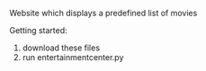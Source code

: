 Website which displays a predefined list of movies

Getting started:
1. download these files
2. run entertainmentcenter.py
